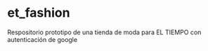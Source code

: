 # et_fashion
Respositorio prototipo de una tienda de moda para EL TIEMPO con autenticación de google
